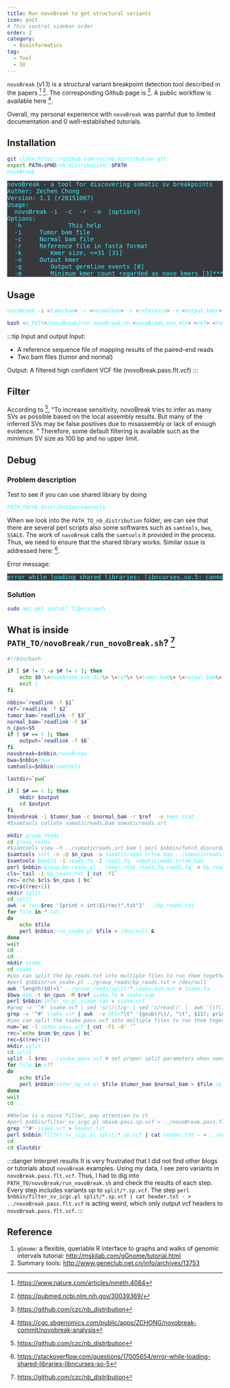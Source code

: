 ```yaml
---
title: Run novoBreak to get structural variants
icon: post
# This control sidebar order
order: 2
category:
  - Bioinformatics
tag:
  - Tool
  - SV
---
```


`novoBreak` (v1.1) is a structural variant breakpoint detection tool described in the papers [^paper] [^paper2]. The corresponding Github page is [^github]. A public workflow is available here [^workflow].

Overall, my personal experience with `novoBreak` was painful due to limited documentation and 0 well-established tutorials.

## Installation
```sh
git clone https://github.com/czc/nb_distribution.git
export PATH=$PWD/nb_distribution/:$PATH
novoBreak
```

<pre>
novoBreak - a tool for discovering somatic sv breakpoints
Auther: Zechen Chong <zchong@mdanderson.org> 
Version: 1.1 (r20151007)
Usage:
  novoBreak -i <tumorbam> -c <normalbam> -r <reference> -o <output.kmer> [options]
Options:
  -h             This help
  -i <string>    Tumor bam file
  -c <string>    Normal bam file
  -r <string>    Reference file in fasta format
  -k <int>       Kmer size, <=31 [31]
  -o <string>    Output kmer
  -g <int>       Output germline events [0]
  -m <int>       Minimum kmer count regarded as novo kmers [3]****
</pre>

## Usage
```sh
novoBreak -i <tumorbam> -c <normalbam> -r <reference> -o <output.kmer> [options]

bash <A_PATH>/novoBreak/run_novoBreak.sh <novoBreak_exe_dir> <ref> <tumor_bam> <normal_bam> <n_CPUs:INT> [outputdir:-PWD]
```
:::tip Input and output
Input: 
- A reference sequence file of mapping results of the paired-end reads 
- Two bam files (tumor and normal)

Output:
A filtered high confident VCF file (novoBreak.pass.flt.vcf)
:::

## Filter
According to [^github], "To increase sensitivity, novoBreak tries to infer as many SVs as possible based on the local assembly results. But many of the inferred SVs may be false positives due to misassembly or lack of enough evidence. "
Therefore, some default filtering is available such as the minimum SV size as 100 bp and no upper limit.

## Debug
### Problem description
Test to see if you can use shared library by doing
```sh
PATH_TO/nb_distribution/samtools
```
When we look into the `PATH_TO_nb_distribution` folder, we can see that there are several perl scripts also some softwares such as `samtools`, `bwa`, `SSALE`. The work of `navoBreak` calls the `samtools` it provided in the process. Thus, we need to ensure that the shared library works. Similar issue is addressed here: [^issue].

Error message: 
<pre>
error while loading shared libraries: libncurses.so.5: cannot open shared object file: No such file or directory`
</pre>

### Solution
```sh
sudo apt-get install libncurses5
```

## What is inside `PATH_TO/novoBreak/run_novoBreak.sh`? [^github]
```sh
#!/bin/bash

if [ $# != 5 -a $# != 6 ]; then
	echo $0 \<novoBreak_exe_dir\> \<ref\> \<tumor_bam\> \<normal_bam\> \<n_CPUs:INT\> \[outputdir:-PWD\]
	exit 1
fi

nbbin=`readlink -f $1`
ref=`readlink -f $2`
tumor_bam=`readlink -f $3`
normal_bam=`readlink -f $4`
n_cpus=$5
if [ $# == 6 ]; then
	output=`readlink -f $6`
fi
novobreak=$nbbin/novoBreak
bwa=$nbbin/bwa
samtools=$nbbin/samtools

lastdir=`pwd`

if [ $# == 6 ]; then
	mkdir $output
	cd $output
fi
$novobreak -i $tumor_bam -c $normal_bam -r $ref  -o kmer.stat 
#$samtools collate somaticreads.bam somaticreads.srt

mkdir group_reads
cd group_reads
#$samtools view -h ../somaticreads.srt.bam | perl $nbbin/fetch_discordant.pl - $tumor_bam > discordant.sam
$samtools sort -n -@ $n_cpus -o somaticreads.srtnm.bam ../somaticreads.bam
$samtools bam2fq -1 read1.fq -2 read2.fq  somaticreads.srtnm.bam
perl $nbbin/group_bp_reads.pl ../kmer.stat read1.fq read2.fq  > bp_reads.txt
cls=`tail -1 bp_reads.txt | cut -f1`
rec=`echo $cls/$n_cpus | bc`
rec=$((rec+1))
mkdir split
cd split
awk -v rec=$rec '{print > int($1/rec)".txt"}' ../bp_reads.txt
for file in *.txt
do
	echo $file
	perl $nbbin/run_ssake.pl $file > /dev/null &
done
wait
cd ..
cd ..
mkdir ssake
cd ssake
#you can split the bp_reads.txt into multiple files to run them together
#perl $nbbin/run_ssake.pl ../group_reads/bp_reads.txt > /dev/null
awk 'length($0)>1' ../group_reads/split/*.ssake.asm.out > ssake.fa
$bwa mem -t $n_cpus -M $ref ssake.fa > ssake.sam
perl $nbbin/infer_sv.pl ssake.sam > ssake.vcf
#grep -v '^#' ssake.vcf | sed 's/|/\t/g' | sed 's/read//' |  awk '{if(!x[$1$2]){y[$1$2]=$14;x[$1$2]=$0}else{if($14>y[$1$2]){y[$1$2]=$14; x[$1$2]=$0}}}END{for(i in x){print x[i]}}' | sort -k1,1 -k2,2n  | perl -ne 'if(/TRA/){print}elsif(/SVLEN=(\d+)/){if($1>100){print $_}}elsif(/SVLEN=-(\d+)/){if($1>100){print}}' > ssake.pass.vcf
grep -v '^#' ssake.vcf | awk  -v OFS="\t" '{gsub(/\|/, "\t", $11); print}' | sed 's/read//' |  awk '{if(!x[$1$2]){y[$1$2]=$14;x[$1$2]=$0}else{if($14>y[$1$2]){y[$1$2]=$14; x[$1$2]=$0}}}END{for(i in x){print x[i]}}' | sort -k1,1 -k2,2n  | perl -ne 'if(/TRA/){print}elsif(/SVLEN=(\d+)/){if($1>100){print $_}}elsif(/SVLEN=-(\d+)/){if($1>100){print}}' > ssake.pass.vcf
#you can split the ssake.pass.vcf into multiple files to run them together
num=`wc -l ssake.pass.vcf | cut -f1 -d' '`
rec=`echo $num/$n_cpus | bc`
rec=$((rec+1))
mkdir split
cd split
split -l $rec ../ssake.pass.vcf # set proper split parameters when needed
for file in x??
do
	echo $file
	perl $nbbin/infer_bp_v4.pl $file $tumor_bam $normal_bam > $file.sp.vcf &
done
wait
cd ..

##below is a naive filter, pay attention to it
#perl $nbbin/filter_sv_icgc.pl nbasm.pass.sp.vcf > ../novoBreak.pass.flt.vcf
grep '^#' ssake.vcf > header.txt	
perl $nbbin/filter_sv_icgc.pl split/*.sp.vcf | cat header.txt - > ../novoBreak.pass.flt.vcf
cd ..
cd $lastdir

```

:::danger Interpret results
It is very frustrated that I did not find other blogs or tutorials about `novoBreak` examples. 
Using my data, I see zero variants in `novoBreak.pass.flt.vcf`. Thus, I had to dig into `PATH_TO/novoBreak/run_novoBreak.sh` and check the results of each step. 
Every step includes variants up to `split/*.sp.vcf`.
The step `perl $nbbin/filter_sv_icgc.pl split/*.sp.vcf | cat header.txt - > ../novoBreak.pass.flt.vcf` is acting weird, which only output vcf headers to `novoBreak.pass.flt.vcf`.
:::

## Reference
1. `gGnome`: a flexible, queriable R interface to graphs and walks of genomic intervals tutorial: http://mskilab.com/gGnome/tutorial.html
2. Summary tools: http://www.geneclub.net.cn/info/archives/13753
<style>
pre {
  background-color:#38393d;
  /* color: #FF33F3; */
  color: #33F3FF;
}
</style>

[^paper]:https://www.nature.com/articles/nmeth.4084
[^paper2]:https://pubmed.ncbi.nlm.nih.gov/30039369/
[^github]:https://github.com/czc/nb_distribution
[^workflow]:https://cgc.sbgenomics.com/public/apps/ZCHONG/novobreak-commit/novobreak-analysis
[^issue]:https://stackoverflow.com/questions/17005654/error-while-loading-shared-libraries-libncurses-so-5
